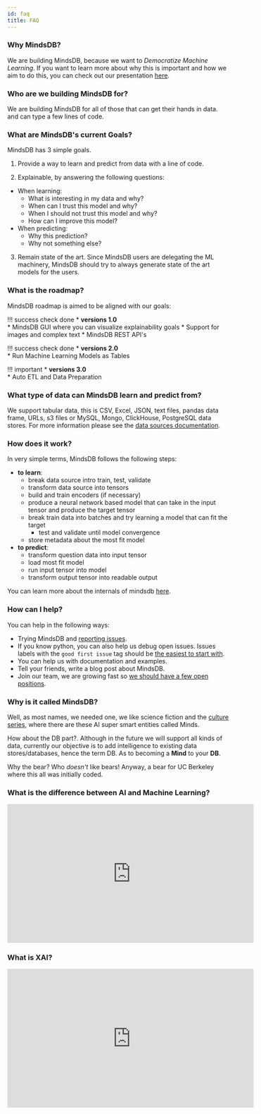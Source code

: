 ```yaml
---
id: faq
title: FAQ
---
```

### Why MindsDB?

We are building MindsDB, because we want to *Democratize Machine Learning*.
If you want to learn more about why this is important and how we aim to do this, you can check out our presentation [here](https://docs.google.com/presentation/d/e/2PACX-1vTfmQfc4rV2OjepzAMsCRAK3Z0h-IbOLMx66Ao_tFAvNX6yjNv4f1AkRK31mCLmKm8DbWwz-2F0NeBQ/pub?start=false&loop=false&delayms=3000).

### Who are we building MindsDB for?

We are building MindsDB for all of those that can get their hands in data. and can type a few lines of code.

### What are MindsDB's current Goals?

MindsDB has 3 simple goals.

1. Provide a way to learn and predict from data with a line of code.

2. Explainable, by answering the following questions:
* When learning:
    * What is interesting in my data and why?
    * When can I trust this model and why?
    * When I should not trust this model and why?
    * How can I improve this model?
* When predicting:
    * Why this prediction?
    * Why not something else?

3. Remain state of the art. Since MindsDB users are delegating the ML machinery, MindsDB should try to always generate state of the art models for the users.

### What is the roadmap?

MindsDB roadmap is aimed to be aligned with our goals:

!!! success check done
    * **versions 1.0**  
        * MindsDB GUI where you can visualize explainability goals 
        * Support for images and complex text
        * MindsDB REST API's

!!! success check done
    * **versions 2.0**  
        * Run Machine Learning Models as Tables

!!! important
    * **versions 3.0**  
        * Auto ETL and Data Preparation


### What type of data can MindsDB learn and predict from?   

We support tabular data, this is CSV, Excel, JSON, text files, pandas data frame, URLs, s3 files or MySQL, Mongo, ClickHouse, PostgreSQL data stores. For more information please see the [data sources documentation](/features/DataSources/).

### How does it work? 

In very simple terms, MindsDB follows the following steps:

 * **to learn**:
    * break data source intro train, test, validate
    * transform data source into tensors
    * build and train encoders (if necessary)
    * produce a neural network based model that can take in the input tensor and produce the target tensor
    * break train data into batches and try learning a model that can fit the target
      * test and validate until model convergence
    * store metadata about the most fit model
 * **to predict**:
    * transform question data into input tensor
    * load most fit model
    * run input tensor into model
    * transform output tensor into readable output

You can learn more about the internals of mindsdb [here](/InsideMindsDB/).

### How can I help?

You can help in the following ways:

 * Trying MindsDB and [reporting issues](https://github.com/mindsdb/mindsdb/issues/new/choose).
 * If you know python, you can also help us debug open issues. Issues labels with the `good first issue` tag should be [the easiest to start with](https://github.com/mindsdb/mindsdb/issues?q=is%3Aissue+is%3Aopen+label%3A%22good+first+issue%22).
 * You can help us with documentation and examples.
 * Tell your friends, write a blog post about MindsDB.
 * Join our team, we are growing fast so [we should have a few open positions](https://career.mindsdb.com/).

### Why is it called MindsDB?

Well, as most names, we needed one, we like science fiction and the [culture series](https://en.wikipedia.org/wiki/The_Culture_(series)), where there are these AI super smart entities called Minds.

How about the DB part?. Although in the future we will support all kinds of data, currently our objective is to add intelligence to existing data stores/databases, hence the term DB.
As to becoming a **Mind** to your **DB**.

Why the bear? Who *doesn't* like bears! Anyway, a bear for UC Berkeley where this all was initially coded.


### What is the difference between AI and Machine Learning?

<iframe width="560" height="315" src="https://www.youtube.com/embed/yn3OouYjvzA" frameborder="0" allow="accelerometer; autoplay; encrypted-media; gyroscope; picture-in-picture" allowfullscreen></iframe>


### What is XAI?

<iframe width="560" height="315" src="https://www.youtube.com/embed/Yjm7diITMXA" frameborder="0" allow="accelerometer; autoplay; encrypted-media; gyroscope; picture-in-picture" allowfullscreen></iframe>
